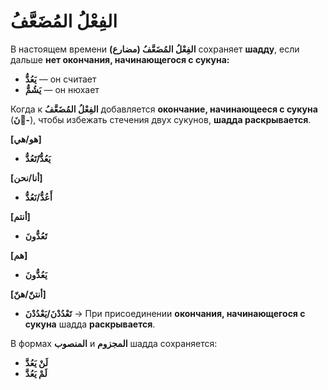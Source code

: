 ﻿
# الفِعْلُ المُضَعَّفُ

В настоящем времени **(مضارع) الفِعْلُ المُضَعَّفُ** сохраняет **шадду**, если дальше **нет окончания, начинающегося с сукуна:**

-   **يَعُدُّ** — он считает
-   **يَشُمُّ** — он нюхает
   
    
Когда к **الفِعْلُ المُضَعَّفُ** добавляется **окончание, начинающееся с сукуна** (**نَ-ْ**),  чтобы избежать стечения двух сукунов, **шадда раскрывается**.
    

**[هو/هي]**
- **يَعُدُّ/َتَعُدُّ**

**[أنا/نحن]**
- **أَعُدُّ/نَعُدُّ**

    
**[أنتم]**
- **تَعُدُّونَ**

**[هم]**
- **يَعُدُّونَ**


**[أنتنّ/هنّ]**
- **تَعْدُدْنَ/يَعْدُدْنَ**
          → При присоединении **окончания, начинающегося с сукуна** шадда **раскрывается**.

В формах **المنصوب** и **المجزوم** шадда сохраняется:
- **لَنْ يَعُدَّ**
-  **لَمْ يَعُدَّ**

